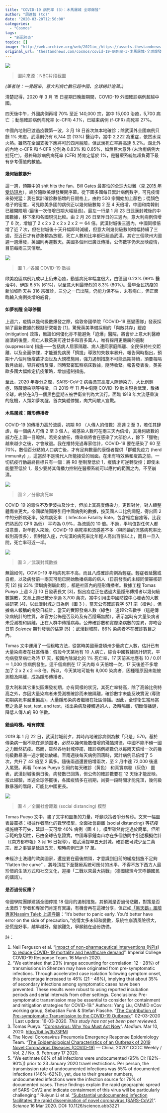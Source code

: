 ```yaml
---
title: "COVID-19 病死率 (3)：木馬屠城 全球爆發"
author: "周達智 (tc)"
date: "2020-03-20T12:56:00"
categories:
  - "Cosmos"
tags:
  - "新冠肺炎"
topics: []
image: "http://web.archive.org/web/2021im_/https://assets.thestandnews.com/media/photos/Layer201_efAir.png"
original_url: "thestandnews.com/cosmos/covid-19-病死率-3-木馬屠城-全球爆發"
---
```

![](http://web.archive.org/web/2021im_/https://assets.thestandnews.com/media/photos/Layer201_efAir.png)
> 圖片來源：NBC片段截圖

_(筆者註：一覺醒來，意大利病亡數已超中國，全球總計逾萬。)_

清楚記得，2020 年 3 月 15 日星期日晚飯期間，COVID-19 外國確診病例超越中國。

四天後中午，外國病例再增 70% 至近 140,000 宗，當中 15,000 治癒，5,700 病亡 ；動態確診病例病死率 (c-CFR) 4.1%，已結束病例 (f-CFR) 病死率 27%。

中國內地則已渡過疫戰第一波，3 月 18 日首次無本地確診；除武漢外全國病例只餘 1% 未癒，武漢則仍有 6,744 宗 (13%) 醫治中，當中 2,222 為重症，依然水深火熱。雖然在全國支援下應將可於四月脫險，但武漢死亡率將高達 5.2%。湖北外的內地 c-CFR 和 f-CFR 分別為 0.83% 和 0.85%，如無巨大意外 (未治癒病例大批死亡)，最終確診病例病死率 (CFR) 將肯定低於 1%，是醫療系統無超負荷下最有參考價值的數值。

#### **幾何級數暴升**

這一週，預期中的 shit hits the fan，Bill Gates 最害怕的全球大災難（[見 2015 年受訪短片](http://web.archive.org/web/20211229133210/https://youtu.be/9AEMKudv5p0)），終於隨歐美爆發展開序幕。從下圖多國每日累計病例數字，可見疫情來勢兇猛：我在累計確診數倍增的日期格上，由約 500 宗開始加上顏色；從顏色格子的密度，可見歐美多國的病例正以幾何級數每 2 至 4 天倍增，中國和南韓則已離開險境 (最後一次倍增日期大幅延長)。最左一行是 1 月 23 日武漢封城後的中國數據，移下來和各國現況比較。由 2 月 26 日至昨日的三週內，意大利病例倍增了 6 次，增加了 2 x 2 x 2 x 2 x 2 x 2 ＝ 64 倍。武漢封城後三週內，中國同樣倍增了近 7 次，但在封城後十天升幅即時減緩，但意大利幾何級數的增幅持續了三週，至近日才有跡象稍為放緩，死亡人數和比率都已超過武漢。其它三個歐州大國遲一週爆發，英國則再遲數天。美國多個州已廣泛傳播，公佈數字仍未反映疫情，目前每兩三天倍增。

![](http://web.archive.org/web/2021im_/https://assets.thestandnews.com/media/photos/90095209_841996749608494_5543871303808712704_n_jfFoV.png)
> 圖 1 ／各國 COVID-19 數據

歐美疫區病例九成以上仍未治癒，動態病死率幅度很大，由德國 0.23% (99% 醫治中)、伊朗 6.5% (61%)，以至意大利最慘烈的 8.3% (80%)。最早全民抗疫的新加坡昨天共 316 宗確診，三分之一已出院，仍能力保不失，未有病亡，但正面臨輸入病例突增的威脅。

#### **如夢初醒 全球停擺**

上週六，疫情以幾何級數爆發之際，倫敦帝國學院「COVID-19 應變團隊」發表採納了最新數據的模擬研究報告 \[1\]，驚覺英美準備採用的「與敵共存」緩疫 (mitigation) 政策，無論如何優化亦不能避免「迫爆」醫院，將會步上意大利醫療崩潰的後塵，病亡人數英美可達廿多和百多萬人，唯有採用更嚴厲的遏制 (suppression) 措施——包括病人居家隔離、病人連同家庭隔離、全民保持社交距離、以及全面停課，才能避免病房「擠提」導致的失救率暴升。報告同時指出，預期十八個月後疫苖才面世及大規模施用，強力遏制措施不可能長期持續，須要每隔數月放鬆，容許疫情反彈，同時緊密監察病床數據，隨時收緊。報告發表後，英美歐多國大幅修定抗疫策略，增加遏制措施。

至此，2020 年春分之際，SARS-CoV-2 病毒憑其高度人際傳染力、大比例輕症、隱蔽傳染期等特徵，自 2019 年 11 月中旬隨 COVID-19 肺炎現身武漢，散播全球，終於在3月一個黑色星期五被世衛宣判為大流行。面臨 1918 年大流感重演的危機，人類如夢初醒，首次集體停擺，向共同敵人宣戰。

#### **木馬屠城：隱形傳播者**

COVID-19 的傳播力高於流感，初期 R0 （人傳人的倍數）高達 2 至 3，若任其肆虐，每一個病人可傳 2 至 3 個人，被感染人數可在兩三天內倍增，其幾何級數的威力在上圖一目瞭然。若完全放任，傳染病將會在感染了大部份人，餘下「獵物」越來越少之後，才會散退。我在推特見過專家估計，COVID-19 要在感染了 60 至 70%，數個百分點的人口病亡後，才有足夠數量的康復者提供「群體免疫力 (herd immunity) 」，這當然不是現代人所能接受的局面。在未有特效藥和疫苖之前，一切抗疫行動最終目標只有一個：將 R0 壓制至低於 1，疫情才可逆轉受控；即使未能壓至低於 1，最少要將其傳播力控制在醫療系統可以應付的範圍之內，不至崩潰。

![](http://web.archive.org/web/2021im_/https://assets.thestandnews.com/media/photos/89774252_10157505514497862_152252982870671360_o_3uYsZ.jpg)
> 圖 2 ／分齡病死率

COVID-19 的毒性不及伊波拉及沙士，但加上其高度傳染力，更難對付，對人類整體傷害更大。帝國學院團隊引用中國病例的數據，按英國人口比例調配，得出圖 2 中的分齡病死率。染病病死率 （ Infection Fatality Rate，包含輕症自癒等，比我們熟悉的 CFR 為低） 平均為 0.9%，為流感的 10 倍。不過，平均值對任何人都沒意義，對年輕人來說，COVID-19 病死率和流感差不多（與同齡的流感病死率比較則高很多），但對號入座，六旬漢的病死率比年輕人高出百倍以上，而且一旦入院，死亡率可近一半。

![](http://web.archive.org/web/2021im_/https://assets.thestandnews.com/media/photos/89983834_10157505514722862_8326319652674207744_o_BzmlZ.jpg)
> 圖 3 ／武漢封城數據

無論如何，COVID-19 平均病死率不高，而且八成確診病例為輕症。輕症者延醫或自癒，以及病發前一兩天可能已開始散播病毒的病人（日前發表的未經同儕審核研究 \[2\] 指 23% 深圳病例屬此類），都是社區內的隱形傳播者。數據工程 Tomas Pueyo 上週 3 月 10 日發表長文 \[3\]，指出疫症正在透過大量隱形傳播者以幾何級數擴散，文章上週已被分享過 3,700 萬次，當中引用由中國防控中心發表的大數據研究 \[4\]，以武漢封城之日為例（圖 3 ），當天公佈確診數字 571 宗（橙色），但據病人報稱的病發日統計，當天的實際發病人數（綠色） 遠超公佈數字（這是傳染病統計的性質，和官方公佈是否及時及有否隱瞞無關），表示當時有大量染病者未受測檢和隔離，正在人群中傳播病毒。公佈確診數和實際染病數的差異，亦吻合日前 _Science_ 期刊發表的估算 \[5\] ：武漢封城前，86% 染病者不在確診數目之內。

Tomas 文中運用了一個粗略方法，從當時美國華盛頓州少量病亡人數，估計已有大量染病者在社區傳播：假設今天某地有 10 人病亡，綜合中國數據統計研究，平均病發至病亡為時 17 天，按國內除湖北的 1% 死亡率，17 天前某地應有 10 / 0.01 ＝ 1,000 宗病例發生。這千個病例在 17 天內每 6 天倍增一次，17 天後差不多增加了 2 x 2 x 2 ＝8 倍。所以，今天某地可能有 8,000 染病者，因種種原因未能被測檢及隔離，成為隱形傳播者。

意大利和其它重災區爆發初期，亦有同樣的狀況，其死亡率特高，除了高齡比例特高之外，亦因大量染病者未受測檢確診而未被隔離，確診數字未能反映實況 (導致初期病死率嚴重偏高)，大量隱形染病者繼續在社區傳播。因此，全球衛生當局當務之急是 test, test, and test，找出染病及接觸過的人，及時隔離，切斷傳播鏈，降低人傳人的 R0 倍數。

#### **錯過時機，唯有停擺**

2019 年 1 月 22 日，武漢封城前夕，其時內地確診病例為數「只是」570。基於傳染病一但不能在源頭圍堵，必然以幾何級數倍增的殘酷規律，中國不能不傾一國之力斷然抗疫。然而，雖然各地封城停擺，確診病例總數仍以每兩天倍增一次的幾何級數暴漲一週才開始放緩。至兩週後每天病例回落時，累計病例已倍增了 5 次，共升了 42 倍至 2 萬多。隨後兩週還要倍增兩次，至 2 月中達 72,000 後進入尾聲。再看 Tomas Pueyo 引用的每天確診（黄色） 和真實病發（灰色） 圖表，武漢封城後兩日後，病發數已回落，但公佈的確診數要在 12 天後才能反映。按此經驗，本週全球停擺後，各國疫情多在初期，尚要一段時間才能見頂，幾何級數暴漲的階段，可能比中國更長。

![](http://web.archive.org/web/2021im_/https://assets.thestandnews.com/media/photos/90165404_10157505514757862_7505107307085168640_o_UKNoS.jpg)
> 圖 4 ／全面社會距離 (social distancing) 模型

Tomas Pueyo 文中，盡了文字和圖象的力量，呼籲決策者爭分奪秒。文末一幅圖表最震撼：根據作者簡化的數學模型，全面社會距離 (social distancing) 等抗疫措施機不可失，延誤一天可增 40% 病例（圖 4 ）。模型雖然肯定過於簡單，但所示範的急切性，已由全球告急證實。中國專家鍾南山亦在多個訪問中引述模擬估計 （《南方都市報》3 月 16 日報導），若武漢提早五天封城，確診數可減少至二萬宗，反之事實是延誤五天，現時病例已達 17 萬。

未經沙士洗禮的歐美國家，還是要在最後關頭，才意識到目前的緩疫措施不足夠 “flatten the curve” ，將峰頂拉下至醫療系統可應付的水平，不得不放下西方人最珍惜的生活方式和社交文化，迎接「二戰以來最大挑戰」（德國總理今天呼籲國民的講話）。

#### **是否過份反應？**

帝國學院團隊建議全國停擺 18 個月的遏制措施，其預測是否過份悲觀，對策是否太激烈？學者和專家們肯定有異議，有機會再在這裡分享，但正如[「黑天鵝」風險專家Nassim Taleb 上周呼籲](http://web.archive.org/web/20211229133210/https://youtu.be/e2Kga5HeAqk)：“It’s better to panic early. You’d better have error on the side of precaution。”疫情太多未知和變數，系統性崩潰風險很大，恐慌是好事，越早越好。錯誤難免，寧願錯在過份防備。

註：

1.  Neil Ferguson et al. “[Impact of non-pharmaceutical interventions (NPIs) to reduce COVID- 19 mortality and healthcare demand](http://web.archive.org/web/20211229133210/https://www.imperial.ac.uk/media/imperial-college/medicine/sph/ide/gida-fellowships/Imperial-College-COVID19-NPI-modelling-16-03-2020.pdf)”. Imperial College COVID-19 Response Team. 16 March 2020.
2.  “We estimated that 23% (range accounting for correlation: 12 - 28%) of transmissions in Shenzen may have originated from pre-symptomatic infections. Through accelerated case isolation following symptom onset, this percentage increased to 46% (21 - 46%), implying that about 35% of secondary infections among symptomatic cases have been prevented. These results were robust to using reported incubation periods and serial intervals from other settings. Conclusions: Pre-symptomatic transmission may be essential to consider for containment and mitigation strategies for COVID-19.” Authors: Yang Liu, CMMID nCov working group, Sebastian Funk & Stefan Flasche. “[The Contribution of Pre-symptomatic Transmission to the COVID-19 Outbreak](http://web.archive.org/web/20211229133210/https://cmmid.github.io/topics/covid19/control-measures/pre-symptomatic-transmission.html)”. 02-03-2020 | Last update: 16-03-2020. _This study has not yet been peer reviewed_.
3.  Tomas Pueyo. “[Coronavirus: Why You Must Act Now](http://web.archive.org/web/20211229133210/https://medium.com/@tomaspueyo/coronavirus-act-today-or-people-will-die-f4d3d9cd99ca)”. _Medium_. Mar 10, 2020. http://bit.ly/3b73PMI
4.  The Novel Coronavirus Pneumonia Emergency Response Epidemiology Team. “[The Epidemiological Characteristics of an Outbreak of 2019 Novel Coronavirus Diseases (COVID-19)](http://web.archive.org/web/20211229133210/https://pubmed.ncbi.nlm.nih.gov/32064853-the-epidemiological-characteristics-of-an-outbreak-of-2019-novel-coronavirus-diseases-covid-19-in-china/) — China, 2020” CCDC Weekly / Vol. 2 / No. 8. February 17 2020.
5.  “We estimate 86% of all infections were undocumented (95% CI: \[82%–90%\]) prior to 23 January 2020 travel restrictions. Per person, the transmission rate of undocumented infections was 55% of documented infections (\[46%–62%\]), yet, due to their greater numbers, undocumented infections were the infection source for 79% of documented cases. These findings explain the rapid geographic spread of SARS-CoV2 and indicate containment of this virus will be particularly challenging.” Ruiyun Li et al. [“Substantial undocumented infection facilitates the rapid dissemination of novel coronavirus (SARS-CoV2)](http://web.archive.org/web/20211229133210/https://science.sciencemag.org/content/early/2020/03/13/science.abb3221)”. _Science_ 16 Mar 2020. DOI: 10.1126/science.abb3221